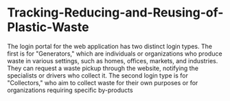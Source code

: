 # Tracking-Reducing-and-Reusing-of-Plastic-Waste

The login portal for the web application has two distinct login types. The first is for "Generators," which are individuals or organizations who produce waste in various settings, such as homes, offices, markets, and industries. They can request a waste pickup through the website, notifying the specialists or drivers who collect it. The second login type is for "Collectors," who aim to collect waste for their own purposes or for organizations requiring specific by-products

